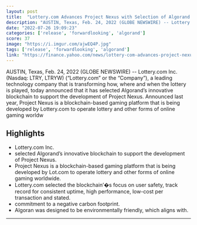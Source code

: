 ```yaml
---
layout: post
title:  "Lottery.com Advances Project Nexus with Selection of Algorand to Power Blockchain-Based Gaming Platform."
description: "AUSTIN, Texas, Feb. 24, 2022 (GLOBE NEWSWIRE) -- Lottery.com Inc. (Nasdaq: LTRY, LTRYW) (“Lottery.com” or the “Company”), a leading technology company that is transforming how, where and when the lottery is played, today announced that it has selected Algorand’s innovative blockchain to support the development of Project Nexus. Announced last year, Project Nexus is a blockchain-based gaming platform that is being developed by Lottery.com to operate lottery and other forms of online gaming worldw"
date: "2022-07-26 19:09:23"
categories: ['release', 'forwardlooking', 'algorand']
score: 37
image: "https://i.imgur.com/ajwEQ4P.jpg"
tags: ['release', 'forwardlooking', 'algorand']
link: "https://finance.yahoo.com/news/lottery-com-advances-project-nexus-120000682.html"
---
```


AUSTIN, Texas, Feb. 24, 2022 (GLOBE NEWSWIRE) -- Lottery.com Inc. (Nasdaq: LTRY, LTRYW) (“Lottery.com” or the “Company”), a leading technology company that is transforming how, where and when the lottery is played, today announced that it has selected Algorand’s innovative blockchain to support the development of Project Nexus. Announced last year, Project Nexus is a blockchain-based gaming platform that is being developed by Lottery.com to operate lottery and other forms of online gaming worldw

## Highlights

- Lottery.com Inc.
- selected Algorand’s innovative blockchain to support the development of Project Nexus.
- Project Nexus is a blockchain-based gaming platform that is being developed by Lot.com to operate lottery and other forms of online gaming worldwide.
- Lottery.com selected the blockchain’�s focus on user safety, track record for consistent uptime, high performance, low-cost per transaction and stated.
- commitment to a negative carbon footprint.
- Algoran was designed to be environmentally friendly, which aligns with.

---
